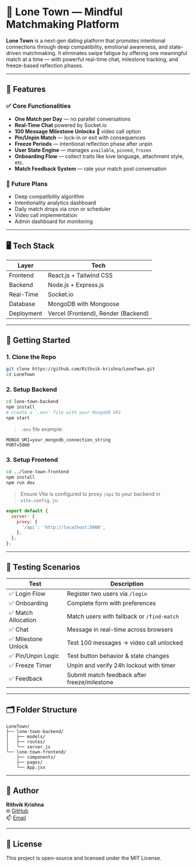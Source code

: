 # 💖 Lone Town — Mindful Matchmaking Platform

**Lone Town** is a next-gen dating platform that promotes intentional connections through deep compatibility, emotional awareness, and state-driven matchmaking. It eliminates swipe fatigue by offering one meaningful match at a time — with powerful real-time chat, milestone tracking, and freeze-based reflection phases.

---

## 🌟 Features

### ✅ Core Functionalities
- **One Match per Day** — no parallel conversations
- **Real-Time Chat** powered by Socket.io
- **100 Message Milestone Unlocks** 🎥 video call option
- **Pin/Unpin Match** — lock-in or exit with consequences
- **Freeze Periods** — intentional reflection phase after unpin
- **User State Engine** — manages `available`, `pinned`, `frozen`
- **Onboarding Flow** — collect traits like love language, attachment style, etc.
- **Match Feedback System** — rate your match post conversation

### 🧠 Future Plans
- Deep compatibility algorithm
- Intentionality analytics dashboard
- Daily match drops via cron or scheduler
- Video call implementation
- Admin dashboard for monitoring

---

## 🖥️ Tech Stack

| Layer       | Tech                      |
|------------|---------------------------|
| Frontend   | React.js + Tailwind CSS   |
| Backend    | Node.js + Express.js      |
| Real-Time  | Socket.io                 |
| Database   | MongoDB with Mongoose     |
| Deployment | Vercel (Frontend), Render (Backend) |

---

## 🚀 Getting Started

### 1. Clone the Repo

```bash
git clone https://github.com/Rithvik-krishna/LoneTown.git
cd LoneTown
```

### 2. Setup Backend

```bash
cd lone-town-backend
npm install
# Create a `.env` file with your MongoDB URI
npm start
```

> `.env` file example:
```
MONGO_URI=your_mongodb_connection_string
PORT=5000
```

### 3. Setup Frontend

```bash
cd ../lone-town-frontend
npm install
npm run dev
```

> Ensure Vite is configured to proxy `/api` to your backend in `vite.config.js`:
```js
export default {
  server: {
    proxy: {
      '/api': 'http://localhost:5000',
    },
  },
};
```

---

## 🧪 Testing Scenarios

| Test | Description |
|------|-------------|
| ✅ Login Flow | Register two users via `/login` |
| ✅ Onboarding | Complete form with preferences |
| ✅ Match Allocation | Match users with fallback or `/find-match` |
| ✅ Chat | Message in real-time across browsers |
| ✅ Milestone Unlock | Test 100 messages → video call unlocked |
| ✅ Pin/Unpin Logic | Test button behavior & state changes |
| ✅ Freeze Timer | Unpin and verify 24h lockout with timer |
| ✅ Feedback | Submit match feedback after freeze/milestone |

---

## 🗂️ Folder Structure

```
LoneTown/
├── lone-town-backend/
│   ├── models/
│   ├── routes/
│   └── server.js
└── lone-town-frontend/
    ├── components/
    ├── pages/
    └── App.jsx
```

---

## 🧠 Author

**Rithvik Krishna**  
🌐 [GitHub](https://github.com/Rithvik-krishna)  
📫 [Email](mailto:rithvik.personal.dev@gmail.com)

---

## 🪪 License

This project is open-source and licensed under the MIT License.
